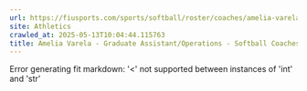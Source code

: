 ```yaml
---
url: https://fiusports.com/sports/softball/roster/coaches/amelia-varela/3225
site: Athletics
crawled_at: 2025-05-13T10:04:44.115763
title: Amelia Varela - Graduate Assistant/Operations - Softball Coaches - FIU Athletics
---
```


Error generating fit markdown: '<' not supported between instances of 'int' and 'str'
